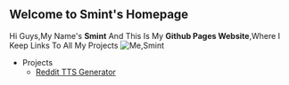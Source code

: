## Welcome to Smint's Homepage
Hi Guys,My Name's **Smint** And This Is My **Github Pages Website**,Where I Keep Links To All My Projects
![Me,Smint](https://octodex.github.com/images/inspectocat.png)

- Projects
  - [Reddit TTS Generator](https://smintgaming.github.io/RedditTTSGenerator/index.html)

